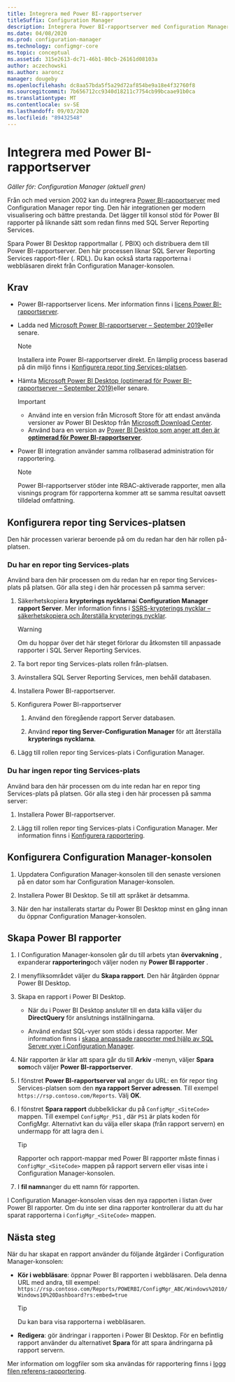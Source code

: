 ```yaml
---
title: Integrera med Power BI-rapportserver
titleSuffix: Configuration Manager
description: Integrera Power BI-rapportserver med Configuration Manager rapportering för modern visualisering och bättre prestanda.
ms.date: 04/08/2020
ms.prod: configuration-manager
ms.technology: configmgr-core
ms.topic: conceptual
ms.assetid: 315e2613-dc71-46b1-80cb-26161d08103a
author: aczechowski
ms.author: aaroncz
manager: dougeby
ms.openlocfilehash: dc8aa57bda5f5a29d72af854be9a18e4f32760f8
ms.sourcegitcommit: 7b656712cc9340d18211c7754cb99bcaae91b0ca
ms.translationtype: MT
ms.contentlocale: sv-SE
ms.lasthandoff: 09/03/2020
ms.locfileid: "89432548"
---
```

# <a name="integrate-with-power-bi-report-server"></a>Integrera med Power BI-rapportserver

*Gäller för: Configuration Manager (aktuell gren)*

<!--3721603-->

Från och med version 2002 kan du integrera [Power BI-rapportserver](/power-bi/report-server/get-started) med Configuration Manager repor ting. Den här integrationen ger modern visualisering och bättre prestanda. Det lägger till konsol stöd för Power BI rapporter på liknande sätt som redan finns med SQL Server Reporting Services.

Spara Power BI Desktop rapportmallar (. PBIX) och distribuera dem till Power BI-rapportserver. Den här processen liknar SQL Server Reporting Services rapport-filer (. RDL). Du kan också starta rapporterna i webbläsaren direkt från Configuration Manager-konsolen.

## <a name="prerequisites"></a>Krav

- Power BI-rapportserver licens. Mer information finns i [licens Power BI-rapportserver](/power-bi/report-server/get-started#licensing-power-bi-report-server).

- Ladda ned [Microsoft Power BI-rapportserver – September 2019](https://www.microsoft.com/download/details.aspx?id=57270)eller senare.

    > [!NOTE]
    > Installera inte Power BI-rapportserver direkt. En lämplig process baserad på din miljö finns i [Konfigurera repor ting Services-platsen](#configure-the-reporting-services-point).

- Hämta [Microsoft Power BI Desktop (optimerad för Power BI-rapportserver – September 2019)](https://www.microsoft.com/download/details.aspx?id=57271)eller senare.

    > [!IMPORTANT]
    > - Använd inte en version från Microsoft Store för att endast använda versioner av Power BI Desktop från [Microsoft Download Center](https://www.microsoft.com/download/).
    > - Använd bara en version av [Power BI Desktop som anger att den är **optimerad för Power BI-rapportserver**](/power-bi/report-server/install-powerbi-desktop).

- Power BI integration använder samma rollbaserad administration för rapportering.
    > [!NOTE]
    > Power BI-rapportserver stöder inte RBAC-aktiverade rapporter, men alla visnings program för rapporterna kommer att se samma resultat oavsett tilldelad omfattning.

## <a name="configure-the-reporting-services-point"></a>Konfigurera repor ting Services-platsen

Den här processen varierar beroende på om du redan har den här rollen på-platsen.

### <a name="you-have-a-reporting-services-point"></a>Du har en repor ting Services-plats

Använd bara den här processen om du redan har en repor ting Services-plats på platsen. Gör alla steg i den här processen på samma server:

1. Säkerhetskopiera **krypterings nycklarna**i **Configuration Manager rapport Server**. Mer information finns i [SSRS-krypterings nycklar – säkerhetskopiera och återställa krypterings nycklar](/sql/reporting-services/install-windows/ssrs-encryption-keys-back-up-and-restore-encryption-keys).

    > [!WARNING]
    > Om du hoppar över det här steget förlorar du åtkomsten till anpassade rapporter i SQL Server Reporting Services.

1. Ta bort repor ting Services-plats rollen från-platsen.

1. Avinstallera SQL Server Reporting Services, men behåll databasen.

1. Installera Power BI-rapportserver.

1. Konfigurera Power BI-rapportserver

    1. Använd den föregående rapport Server databasen.

    1. Använd **repor ting Server-Configuration Manager** för att återställa **krypterings nycklarna**.

1. Lägg till rollen repor ting Services-plats i Configuration Manager.

### <a name="you-dont-have-a-reporting-services-point"></a>Du har ingen repor ting Services-plats

Använd bara den här processen om du inte redan har en repor ting Services-plats på platsen. Gör alla steg i den här processen på samma server:

1. Installera Power BI-rapportserver.

2. Lägg till rollen repor ting Services-plats i Configuration Manager. Mer information finns i [Konfigurera rapportering](configuring-reporting.md).

## <a name="configure-the-configuration-manager-console"></a>Konfigurera Configuration Manager-konsolen

1. Uppdatera Configuration Manager-konsolen till den senaste versionen på en dator som har Configuration Manager-konsolen.

1. Installera Power BI Desktop. Se till att språket är detsamma.

1. När den har installerats startar du Power BI Desktop minst en gång innan du öppnar Configuration Manager-konsolen.

## <a name="create-power-bi-reports"></a>Skapa Power BI rapporter

1. I Configuration Manager-konsolen går du till arbets ytan **övervakning** , expanderar **rapportering**och väljer noden ny **Power BI rapporter** .

1. I menyfliksområdet väljer du **Skapa rapport**. Den här åtgärden öppnar Power BI Desktop.

1. Skapa en rapport i Power BI Desktop.

    - När du i Power BI Desktop ansluter till en data källa väljer du **DirectQuery** för anslutnings inställningarna.

    - Använd endast SQL-vyer som stöds i dessa rapporter. Mer information finns i [skapa anpassade rapporter med hjälp av SQL Server vyer i Configuration Manager](../../../develop/core/understand/sqlviews/create-custom-reports-using-sql-server-views.md).

1. När rapporten är klar att spara går du till **Arkiv** -menyn, väljer **Spara som**och väljer **Power BI-rapportserver**.

1. I fönstret **Power BI-rapportserver val** anger du URL: en för repor ting Services-platsen som den **nya rapport Server adressen**. Till exempel `https://rsp.contoso.com/Reports`. Välj **OK**.

1. I fönstret **Spara rapport** dubbelklickar du på `ConfigMgr_<SiteCode>` mappen. Till exempel `ConfigMgr_PS1` , där `PS1` är plats koden för ConfigMgr. Alternativt kan du välja eller skapa (från rapport servern) en undermapp för att lagra den i.
    > [!TIP]
    > Rapporter och rapport-mappar med Power BI rapporter måste finnas i `ConfigMgr_<SiteCode>` mappen på rapport servern eller visas inte i Configuration Manager-konsolen.

1. I **fil namn**anger du ett namn för rapporten.

I Configuration Manager-konsolen visas den nya rapporten i listan över Power BI rapporter. Om du inte ser dina rapporter kontrollerar du att du har sparat rapporterna i `ConfigMgr_<SiteCode>` mappen.

## <a name="next-steps"></a>Nästa steg

När du har skapat en rapport använder du följande åtgärder i Configuration Manager-konsolen:

- **Kör i webbläsare**: öppnar Power BI rapporten i webbläsaren. Dela denna URL med andra, till exempel: `https://rsp.contoso.com/Reports/POWERBI/ConfigMgr_ABC/Windows%2010/Windows10%20Dashboard?rs:embed=true`

    > [!TIP]
    > Du kan bara visa rapporterna i webbläsaren.

- **Redigera**: gör ändringar i rapporten i Power BI Desktop. För en befintlig rapport använder du alternativet **Spara** för att spara ändringarna på rapport servern.

Mer information om loggfiler som ska användas för rapportering finns i [logg filen referens-rapportering](../../plan-design/hierarchy/log-files.md#BKMK_ReportLog).
